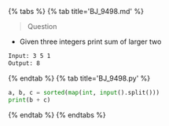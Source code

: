 {% tabs %}
{% tab title='BJ_9498.md' %}

> Question

* Given three integers print sum of larger two

```txt
Input: 3 5 1
Output: 8
```

{% endtab %}
{% tab title='BJ_9498.py' %}

```py
a, b, c = sorted(map(int, input().split()))
print(b + c)
```

{% endtab %}
{% endtabs %}
